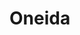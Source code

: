 # Oneida

<!--
# Oneida

## Don't know Dialect
| [Start From Zero Oneida](https://play.google.com/store/apps/details?id=com.shex.startfromzero_oneida) | To List | Not decided yet | No |
| [Beginner Oneida](https://play.google.com/store/apps/details?id=com.shex.beginneroneida) | To List | Not decided yet | No |
| [How to count in Oneida](https://www.languagesandnumbers.com/how-to-count-in-oneida/en/one/) | To List | Not decided yet | No |
| [Tracy William's Website](http://www.u.arizona.edu/~tmw/) | To List | Not decided yet | No |

## Info
* [Oneida language, alphabet and pronunciation - Omniglot](https://www.omniglot.com/writing/oneida.htm)
* [Oneida Language and the Oneida Indian Tribe - native-languages.org](http://www.native-languages.org/oneida.htm)
* [Onʌyota’a:ka – Onʌyotaʔa·ka – Oneida](http://www.languagegeek.com/rotinonhsonni/oneida.html)

## (Mix of) All
| [Oneida (Ukwehuwehnéha) Basic - Memrise](https://app.memrise.com/course/5698147/oneida-ukwehuwehneha-basic/) | To List | Not decided yet | No |
| [Basic Oneida 1 - Memrise](https://app.memrise.com/course/1844061/basic-oneida-1/) | To List | Not decided yet | No |

## Canada
| [Learn Our Language - Oneida](https://oneidalanguage.ca/learn-our-language/) | To List | Not decided yet | No |
| [TheOLCC - YouTube](https://www.youtube.com/user/TheOLCC) | To List | Not decided yet | No |
| [Vocabulary for the Oneida Language Planner I created! by Yakotshanuni (Kathleen)](https://www.youtube.com/watch?v=H55k_Ckp3qc) | To List | Not decided yet | No |
| [yukwatotyuhati (Oneida Headstart Family Resource Centre) - Tiktok](https://www.tiktok.com/@yukwatotyuhati) | To List | Not decided yet | No |
| [Oneida Nest - YouTube](https://www.youtube.com/channel/UCflkM4G6VWHjdRWyga8bsVg) | To List | Not decided yet | No |
| [TehatiwʌnákhwaɁ Language Nest - YouTube](https://www.youtube.com/channel/UCBnIwKX8opexGVn0B4Zm9Vw) | To List | Not decided yet | No |
| [yehawii - Quizlet](https://quizlet.com/yehawii) | To List | Not decided yet | No |

## Wisconsin
| [Oneida Nation - Language](https://oneida-nsn.gov/our-ways/language/) | To List | Not decided yet | No |
| [About the Oneida Language - Oneida Language - UW - Green Bay](https://www.uwgb.edu/oneida/about-the-oneida-langage/) | To List | Not decided yet | No |
| [Oneida Language: Wisconsin](https://play.google.com/store/apps/details?id=com.oneidanation.languageapp) | To List | Not decided yet | No |
| [Speak Oneida - Part 1](https://play.google.com/store/apps/details?id=com.languagepal.androidoneidawisconsin&hl=en&gl=US) | To List | Not decided yet | No |
| [Speak Oneida 2](https://play.google.com/store/apps/details?id=com.languagepal.oneida2android) | To List | Not decided yet | No |
| [Ana Grant - YouTube](https://www.youtube.com/channel/UC7FDDkLRGgO6ZY38shY9SNQ) | To List | Not decided yet | No |
| [Tic Tac Toe Game](https://oneida-nsn.gov/wp-content/uploads/2016/02/Tic-tac-toe.pdf?_x_tr_sl=fr&_x_tr_tl=en&_x_tr_hl=en-GB&_x_tr_pto=op) | To List | Not decided yet | No |
| [Games by butterflystevens on PurposeGames](https://www.purposegames.com/profile/29482/games) | To List | Not decided yet | No |

## New York
| [Oneida Indian Nation - Website](https://www.oneidaindiannation.com/onyotaakalanguage/) | To List | Not decided yet | No |
| [Oneida Indian Nation - YouTube](https://www.youtube.com/c/TheOneidaIndianNationNY) | To List | Not decided yet | No |
| [Oneida Language Study - Memrise](https://app.memrise.com/course/5772626/oneida-language-study/) | To List | Not decided yet | No |
| Oneida Media Player: [Android](https://play.google.com/store/apps/details?id=com.tlc.oneidamp) [Apple](https://apps.apple.com/fm/app/oneida-media-player/id1583790833) | To List | Not decided yet | No |
| [Oneida Basic - Apple Store App](https://apps.apple.com/us/app/oneida-basic/id962607316) | To List | Not decided yet | No |

## Quizlet
| [OLCC - Quizlet](https://quizlet.com/OLCC) | To List | Not decided yet | No |
| [Oneida Nest - Quizlet](https://quizlet.com/Oneidanest) | To List | Not decided yet | No |
| [Oneida Deck - Quizlet](https://quizlet.com/442299748/oneida-flash-cards/) - Unsure if Oneida (Wisconsin) or Oneida (New York) | To List | Not decided yet | No |
| [Kahnekiyostha_Elijah - Quizlet](https://quizlet.com/Kahnekiyostha_Elijah) | To List | Not decided yet | No |
| [K_Doxtator - Quizlet](https://quizlet.com/K_Doxtator) | To List | Not decided yet | No |
| [Bisontin - Quizlet](https://quizlet.com/Bisontin) | To List | Not decided yet | No |
| [BenjiCFlashC - Quizlet](https://quizlet.com/BenjiCFlashC) | To List | Not decided yet | No |
| [Ben_Elijah - Quizlet](https://quizlet.com/Ben_Elijah) | To List | Not decided yet | No |
| [gabrielle_snc - Quizlet](https://quizlet.com/gabrielle_snc) | To List | Not decided yet | No |
| [Oneida Folder by sskenandore - Quizlet](https://quizlet.com/sskenandore/folders/oneida/sets) | To List | Not decided yet | No |

## Books
| [Schoolcraft's Vocabulary of Oneida](https://books.google.com/books?id=RJdkAAAAMAAJ&dq=schoolcrafts+vocabulary+of+oneida&hl=en&sa=X&redir_esc=y) | To List | Not decided yet | No |
| Oneida-English/English-Oneida Dictionary: [Google Books](https://books.google.com/books/about/Oneida_English_English_Oneida_Dictionary.html?id=y91ndEncH7AC&redir_esc=y) - [University of Toronto Press](https://utorontopress.com/9781487525170/oneida-englishenglish-oneida-dictionary/#generate-pdf) | To List | Not decided yet | No |
| [Tekalihwathé: tha¹ : [the Oneida teaching dictionary]](https://www.worldcat.org/title/tekalihwathe-tha-the-oneida-teaching-dictionary/oclc/264950552&referer=brief_results) | To List | Not decided yet | No |
| [Oneida Language Planner by Yakotshanuni Kathleen Doxtator](https://www.amaz`on.ca`/dp/B09P96D9LS) | To List | Not decided yet | No |
| A Collection of Hymns in the Oneida Language: For the Use of Native Christians: [Google Books](https://books.google.com/books?id=QrGCdD_0hlsC) [Archive.org](https://archive.org/details/acollectionhymn00sickgoog) | To List | Not decided yet | No |
| [Notes and Reviews: Oneida Verb Morphology](https://books.google.com/books?id=zUMdxwEACAAJ&dq=oneida+verb&hl=en&redir_esc=y) | To List | Not decided yet | No |
| [Oneida Verb Study: An Indepth Look at the Morphology of the Oneida Verb](https://books.google.com/books?id=SoL-HAAACAAJ&dq=oneida+verb&hl=en&redir_esc=y) | To List | Not decided yet | No |
| [Oneida Verb Morphology](https://books.google.com/books?id=YyvVAAAAMAAJ&q=oneida+verb&dq=oneida+verb&hl=en&redir_esc=y) | To List | Not decided yet | No |
| Three stories in Oneida: [Google Books](https://books.google.com/books?id=ejRNEQ0AXN0C&q=thee+stories+in+oneida&dq=thee+stories+in+oneida&hl=en) [Odysee](https://odysee.com/@Muse:3/165070:7) | To List | Not decided yet | No |
| [Glimpses of Oneida Life](https://books.google.com/books?id=N9kQDAAAQBAJ&dq=glimpse+oneida&redir_esc=y) - Contains some Oneida language with translations | To List | Not decided yet | No |
| [The Oneida Creation Story](https://books.google.com/books?id=9mX3POXvpvsC&dq=thee+stories+in+oneida&redir_esc=y) - Contains some Oneida language with translations | To List | Not decided yet | No |
-->
